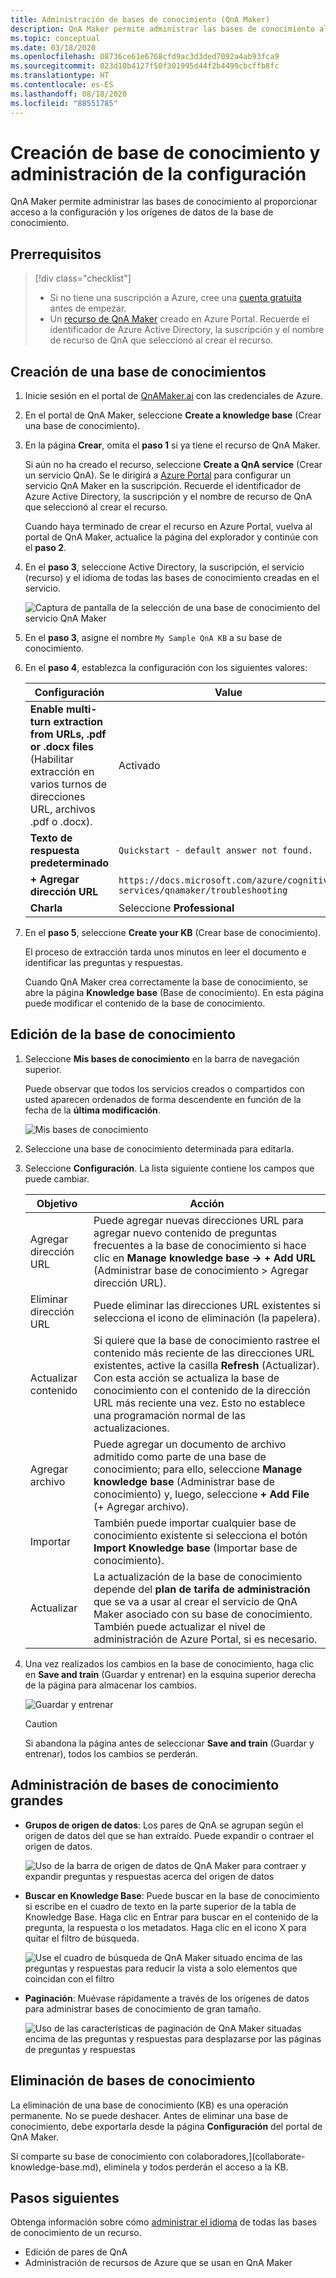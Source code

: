 ```yaml
---
title: Administración de bases de conocimiento (QnA Maker)
description: QnA Maker permite administrar las bases de conocimiento al proporcionar acceso a la configuración y el contenido de la base de conocimiento.
ms.topic: conceptual
ms.date: 03/18/2020
ms.openlocfilehash: 08736ce61e6768cfd9ac3d3ded7092a4ab93fca9
ms.sourcegitcommit: 023d10b4127f50f301995d44f2b4499cbcffb8fc
ms.translationtype: HT
ms.contentlocale: es-ES
ms.lasthandoff: 08/18/2020
ms.locfileid: "88551785"
---
```

# <a name="create-knowledge-base-and-manage-settings"></a>Creación de base de conocimiento y administración de la configuración

QnA Maker permite administrar las bases de conocimiento al proporcionar acceso a la configuración y los orígenes de datos de la base de conocimiento.

## <a name="prerequisites"></a>Prerrequisitos

> [!div class="checklist"]
> * Si no tiene una suscripción a Azure, cree una [cuenta gratuita](https://azure.microsoft.com/free/cognitive-services/) antes de empezar.
> * Un [recurso de QnA Maker](https://ms.portal.azure.com/#create/Microsoft.CognitiveServicesQnAMaker) creado en Azure Portal. Recuerde el identificador de Azure Active Directory, la suscripción y el nombre de recurso de QnA que seleccionó al crear el recurso.

## <a name="create-a-knowledge-base"></a>Creación de una base de conocimientos

1. Inicie sesión en el portal de [QnAMaker.ai](https://QnAMaker.ai) con las credenciales de Azure.

1. En el portal de QnA Maker, seleccione **Create a knowledge base** (Crear una base de conocimiento).

1. En la página **Crear**, omita el **paso 1** si ya tiene el recurso de QnA Maker.

    Si aún no ha creado el recurso, seleccione **Create a QnA service** (Crear un servicio QnA). Se le dirigirá a [Azure Portal](https://ms.portal.azure.com/#create/Microsoft.CognitiveServicesQnAMaker) para configurar un servicio QnA Maker en la suscripción. Recuerde el identificador de Azure Active Directory, la suscripción y el nombre de recurso de QnA que seleccionó al crear el recurso.

    Cuando haya terminado de crear el recurso en Azure Portal, vuelva al portal de QnA Maker, actualice la página del explorador y continúe con el **paso 2**.

1. En el **paso 3**, seleccione Active Directory, la suscripción, el servicio (recurso) y el idioma de todas las bases de conocimiento creadas en el servicio.

   ![Captura de pantalla de la selección de una base de conocimiento del servicio QnA Maker](../media/qnamaker-quickstart-kb/qnaservice-selection.png)

1. En el **paso 3**, asigne el nombre `My Sample QnA KB` a su base de conocimiento.

1. En el **paso 4**, establezca la configuración con los siguientes valores:

    |Configuración|Value|
    |--|--|
    |**Enable multi-turn extraction from URLs, .pdf or .docx files** (Habilitar extracción en varios turnos de direcciones URL, archivos .pdf o .docx).|Activado|
    |**Texto de respuesta predeterminado**| `Quickstart - default answer not found.`|
    |**+ Agregar dirección URL**|`https://docs.microsoft.com/azure/cognitive-services/qnamaker/troubleshooting`|
    |**Charla**|Seleccione **Professional**|

1. En el **paso 5**, seleccione **Create your KB** (Crear base de conocimiento).

    El proceso de extracción tarda unos minutos en leer el documento e identificar las preguntas y respuestas.

    Cuando QnA Maker crea correctamente la base de conocimiento, se abre la página **Knowledge base** (Base de conocimiento). En esta página puede modificar el contenido de la base de conocimiento.

## <a name="edit-knowledge-base"></a>Edición de la base de conocimiento

1.  Seleccione **Mis bases de conocimiento** en la barra de navegación superior.

       Puede observar que todos los servicios creados o compartidos con usted aparecen ordenados de forma descendente en función de la fecha de la **última modificación**.

       ![Mis bases de conocimiento](../media/qnamaker-how-to-edit-kb/my-kbs.png)

1. Seleccione una base de conocimiento determinada para editarla.

1.  Seleccione **Configuración**. La lista siguiente contiene los campos que puede cambiar.

       |Objetivo|Acción|
       |--|--|
       |Agregar dirección URL|Puede agregar nuevas direcciones URL para agregar nuevo contenido de preguntas frecuentes a la base de conocimiento si hace clic en **Manage knowledge base -> + Add URL** (Administrar base de conocimiento > Agregar dirección URL).|
       |Eliminar dirección URL|Puede eliminar las direcciones URL existentes si selecciona el icono de eliminación (la papelera).|
       |Actualizar contenido|Si quiere que la base de conocimiento rastree el contenido más reciente de las direcciones URL existentes, active la casilla **Refresh** (Actualizar). Con esta acción se actualiza la base de conocimiento con el contenido de la dirección URL más reciente una vez. Esto no establece una programación normal de las actualizaciones.|
       |Agregar archivo|Puede agregar un documento de archivo admitido como parte de una base de conocimiento; para ello, seleccione **Manage knowledge base** (Administrar base de conocimiento) y, luego, seleccione **+ Add File** (+ Agregar archivo).|
    |Importar|También puede importar cualquier base de conocimiento existente si selecciona el botón **Import Knowledge base** (Importar base de conocimiento). |
    |Actualizar|La actualización de la base de conocimiento depende del **plan de tarifa de administración** que se va a usar al crear el servicio de QnA Maker asociado con su base de conocimiento. También puede actualizar el nivel de administración de Azure Portal, si es necesario.

  1. Una vez realizados los cambios en la base de conocimiento, haga clic en **Save and train** (Guardar y entrenar) en la esquina superior derecha de la página para almacenar los cambios.

       ![Guardar y entrenar](../media/qnamaker-how-to-edit-kb/save-and-train.png)

       >[!CAUTION]
       >Si abandona la página antes de seleccionar **Save and train** (Guardar y entrenar), todos los cambios se perderán.



## <a name="manage-large-knowledge-bases"></a>Administración de bases de conocimiento grandes

* **Grupos de origen de datos**: Los pares de QnA se agrupan según el origen de datos del que se han extraído. Puede expandir o contraer el origen de datos.

    ![Uso de la barra de origen de datos de QnA Maker para contraer y expandir preguntas y respuestas acerca del origen de datos](../media/qnamaker-how-to-edit-kb/data-source-grouping.png)

* **Buscar en Knowledge Base**: Puede buscar en la base de conocimiento si escribe en el cuadro de texto en la parte superior de la tabla de Knowledge Base. Haga clic en Entrar para buscar en el contenido de la pregunta, la respuesta o los metadatos. Haga clic en el icono X para quitar el filtro de búsqueda.

    ![Use el cuadro de búsqueda de QnA Maker situado encima de las preguntas y respuestas para reducir la vista a solo elementos que coincidan con el filtro](../media/qnamaker-how-to-edit-kb/search-paginate-group.png)

* **Paginación**: Muévase rápidamente a través de los orígenes de datos para administrar bases de conocimiento de gran tamaño.

    ![Uso de las características de paginación de QnA Maker situadas encima de las preguntas y respuestas para desplazarse por las páginas de preguntas y respuestas](../media/qnamaker-how-to-edit-kb/pagination.png)

## <a name="delete-knowledge-bases"></a>Eliminación de bases de conocimiento

La eliminación de una base de conocimiento (KB) es una operación permanente. No se puede deshacer. Antes de eliminar una base de conocimiento, debe exportarla desde la página **Configuración** del portal de QnA Maker.

Si comparte su base de conocimiento con colaboradores,](collaborate-knowledge-base.md), elimínela y todos perderán el acceso a la KB.

## <a name="next-steps"></a>Pasos siguientes

Obtenga información sobre cómo [administrar el idioma](language-knowledge-base.md) de todas las bases de conocimiento de un recurso.

* Edición de pares de QnA
* Administración de recursos de Azure que se usan en QnA Maker